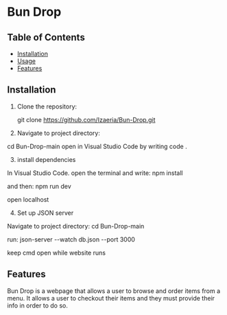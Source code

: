 # Bun Drop

## Table of Contents

- [Installation](#installation)
- [Usage](#usage)
- [Features](#features)

## Installation

1. Clone the repository:

   git clone https://github.com/Izaeria/Bun-Drop.git

2. Navigate to project directory:

cd Bun-Drop-main
open in Visual Studio Code by writing code .

3. install dependencies

In Visual Studio Code. open the terminal and write:
npm install

and then:
npm run dev

open localhost

4. Set up JSON server

Navigate to project directory:
cd Bun-Drop-main

run:
json-server --watch db.json --port 3000

keep cmd open while website runs 


## Features

Bun Drop is a webpage that allows a user to browse and order items from a menu. It allows a user to checkout their items and they must provide their info in order to do so.
